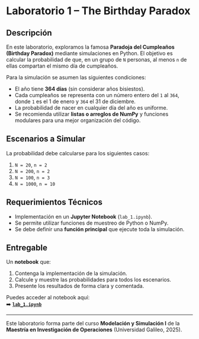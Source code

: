 # Laboratorio 1 – The Birthday Paradox

## Descripción  
En este laboratorio, exploramos la famosa **Paradoja del Cumpleaños (Birthday Paradox)** mediante simulaciones en Python. El objetivo es calcular la probabilidad de que, en un grupo de `N` personas, al menos `n` de ellas compartan el mismo día de cumpleaños.

Para la simulación se asumen las siguientes condiciones:  
- El año tiene **364 días** (sin considerar años bisiestos).  
- Cada cumpleaños se representa con un número entero del `1` al `364`, donde `1` es el 1 de enero y `364` el 31 de diciembre.  
- La probabilidad de nacer en cualquier día del año es uniforme.  
- Se recomienda utilizar **listas o arreglos de NumPy** y funciones modulares para una mejor organización del código.

## Escenarios a Simular  
La probabilidad debe calcularse para los siguientes casos:  
1. `N = 20`, `n = 2`  
2. `N = 200`, `n = 2`  
3. `N = 100`, `n = 3`  
4. `N = 1000`, `n = 10`

## Requerimientos Técnicos  
- Implementación en un **Jupyter Notebook** (`lab_1.ipynb`).  
- Se permite utilizar funciones de muestreo de Python o NumPy.  
- Se debe definir una **función principal** que ejecute toda la simulación.

## Entregable  
Un **notebook** que:  
1. Contenga la implementación de la simulación.  
2. Calcule y muestre las probabilidades para todos los escenarios.  
3. Presente los resultados de forma clara y comentada.

Puedes acceder al notebook aquí:  
➡️ [**`lab_1.ipynb`**](./lab_1.ipynb)

---
Este laboratorio forma parte del curso **Modelación y Simulación I** de la **Maestría en Investigación de Operaciones** (Universidad Galileo, 2025).